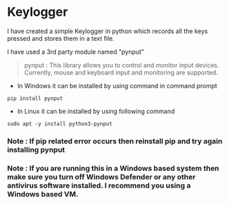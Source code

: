 # Keylogger

I have created a simple Keylogger in python which records all the keys pressed and stores them in a text file.

I have used a 3rd party module named "pynput"
> pynput : This library allows you to control and monitor input devices. Currently, mouse and keyboard input and monitoring are supported.

* In Windows it can be installed by using command in command prompt
```
pip install pynput
```

* In Linux it can be installed by using following command 

```
sudo apt -y install python3-pynput
```

### Note : If pip related error occurs then reinstall pip and try again installing pynput

### Note : If you are running this in a Windows based system then make sure you turn off Windows Defender or any other antivirus software installed. I recommend you using a Windows based VM.
